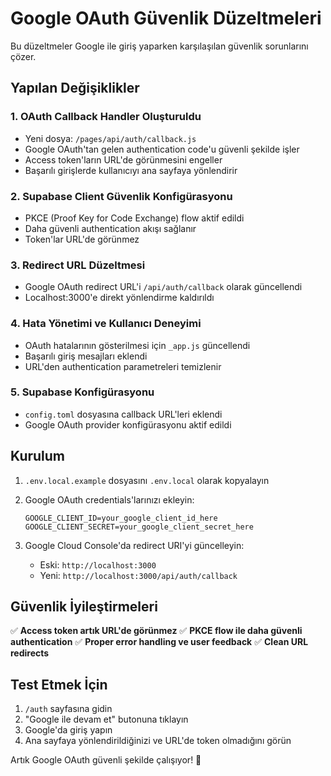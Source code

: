 # Google OAuth Güvenlik Düzeltmeleri

Bu düzeltmeler Google ile giriş yaparken karşılaşılan güvenlik sorunlarını çözer.

## Yapılan Değişiklikler

### 1. OAuth Callback Handler Oluşturuldu
- Yeni dosya: `/pages/api/auth/callback.js`
- Google OAuth'tan gelen authentication code'u güvenli şekilde işler
- Access token'ların URL'de görünmesini engeller
- Başarılı girişlerde kullanıcıyı ana sayfaya yönlendirir

### 2. Supabase Client Güvenlik Konfigürasyonu
- PKCE (Proof Key for Code Exchange) flow aktif edildi
- Daha güvenli authentication akışı sağlanır
- Token'lar URL'de görünmez

### 3. Redirect URL Düzeltmesi
- Google OAuth redirect URL'i `/api/auth/callback` olarak güncellendi
- Localhost:3000'e direkt yönlendirme kaldırıldı

### 4. Hata Yönetimi ve Kullanıcı Deneyimi
- OAuth hatalarının gösterilmesi için `_app.js` güncellendi
- Başarılı giriş mesajları eklendi
- URL'den authentication parametreleri temizlenir

### 5. Supabase Konfigürasyonu
- `config.toml` dosyasına callback URL'leri eklendi
- Google OAuth provider konfigürasyonu aktif edildi

## Kurulum

1. `.env.local.example` dosyasını `.env.local` olarak kopyalayın
2. Google OAuth credentials'larınızı ekleyin:
   ```
   GOOGLE_CLIENT_ID=your_google_client_id_here
   GOOGLE_CLIENT_SECRET=your_google_client_secret_here
   ```

3. Google Cloud Console'da redirect URI'yi güncelleyin:
   - Eski: `http://localhost:3000`
   - Yeni: `http://localhost:3000/api/auth/callback`

## Güvenlik İyileştirmeleri

✅ **Access token artık URL'de görünmez**
✅ **PKCE flow ile daha güvenli authentication**
✅ **Proper error handling ve user feedback**
✅ **Clean URL redirects**

## Test Etmek İçin

1. `/auth` sayfasına gidin
2. "Google ile devam et" butonuna tıklayın
3. Google'da giriş yapın
4. Ana sayfaya yönlendirildiğinizi ve URL'de token olmadığını görün

Artık Google OAuth güvenli şekilde çalışıyor! 🎉